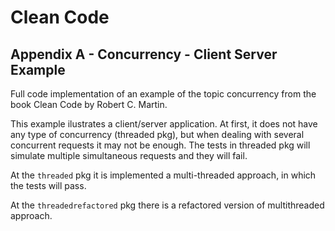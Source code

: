 # Clean Code
## Appendix A - Concurrency  - Client Server Example
Full code implementation of an example of the topic concurrency from the book Clean Code by Robert C. Martin.

This example ilustrates a client/server application. At first, it does not have any type of concurrency (threaded pkg), but when dealing with
several concurrent requests it may not be enough. The tests in threaded pkg will simulate multiple simultaneous requests and they will fail.

At the `threaded` pkg it is implemented a multi-threaded approach, in which the tests will pass. 

At the `threadedrefactored` pkg there is a refactored version of multithreaded approach.